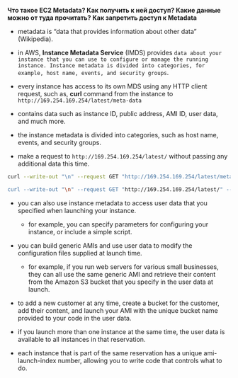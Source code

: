 **Что такое EC2 Metadata? Как получить к ней доступ? Какие данные можно от туда прочитать? Как запретить доступ к Metadata**

- metadata is “data that provides information about other data” (Wikipedia). 

- in AWS, **Instance Metadata Service** (IMDS) provides `data about your instance that you can use to configure or manage the running instance. Instance metadata is divided into categories, for example, host name, events, and security groups`.

- every instance has access to its own MDS using any HTTP client request, such as, **curl** command from the instance to `http://169.254.169.254/latest/meta-data`

- contains data such as instance ID, public address, AMI ID, user data, and much more.

- the instance metadata is divided into categories, such as host name, events, and security groups.

- make a request to `http://169.254.169.254/latest/` without passing any additional data this time.

```bash
curl --write-out "\n" --request GET "http://169.254.169.254/latest/meta-data/ami-id" --header "X-aws-ec2-metadata-token: $TOKEN

curl --write-out "\n" --request GET "http://169.254.169.254/latest/" --header "X-aws-ec2-metadata-token: $TOKEN"
```
- you can also use instance metadata to access user data that you specified when launching your instance.
    - for example, you can specify parameters for configuring your instance, or include a simple script. 

- you can build generic AMIs and use user data to modify the configuration files supplied at launch time.
  - for example, if you run web servers for various small businesses, they can all use the same generic AMI and retrieve their content from the Amazon S3 bucket that you specify in the user data at launch. 

- to add a new customer at any time, create a bucket for the customer, add their content, and launch your AMI with the unique bucket name provided to your code in the user data. 

- if you launch more than one instance at the same time, the user data is available to all instances in that reservation. 

- each instance that is part of the same reservation has a unique ami-launch-index number, allowing you to write code that controls what to do. 